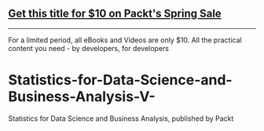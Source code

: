 ## [Get this title for $10 on Packt's Spring Sale](https://www.packt.com/V12869?utm_source=github&utm_medium=packt-github-repo&utm_campaign=spring_10_dollar_2022)
-----
For a limited period, all eBooks and Videos are only $10. All the practical content you need \- by developers, for developers

# Statistics-for-Data-Science-and-Business-Analysis-V-
Statistics for Data Science and Business Analysis, published by Packt
